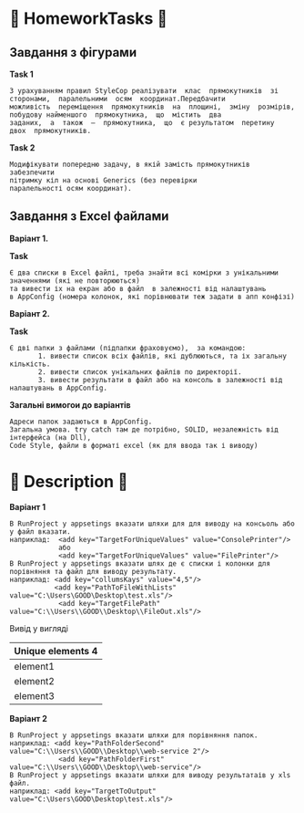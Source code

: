 # :orange_book: HomeworkTasks :orange_book:
## Завдання з фігурами
**Task 1**

    З урахуванням правил StyleCop реалізувати  клас  прямокутників  зі  сторонами,  паралельними  осям  координат.Передбачити 
    можливість  переміщення  прямокутників  на  площині,  зміну  розмірів,  побудову найменшого  прямокутника,  що  містить  два 
    заданих,  а  також  –  прямокутника,  що  є результатом  перетину  двох  прямокутників.

**Task 2**

    Модифікувати попередню задачу, в якій замість прямокутників забезпечити
    пітримку кіл на основі Generics (без перевірки
    паралельності осям координат).
## Завдання з Excel файлами
**Варіант 1.**

**Task**

    Є два списки в Excel файлі, треба знайти всі комірки з унікальними значеннями (які не повторюються) 
    та вивести іх на екран або в файл  в залежності від налаштувань 
    в AppConfig (номера колонок, які порівнювати теж задати в апп конфізі)
  **Варіант 2.**
  
  **Task**

    Є дві папки з файлами (підпапки фраховуємо),  за командою:
           1. вивести список всіх файлів, які дублюються, та іх загальну кількість.
           2. вивести список унікальних файлів по директорії.
           3. вивести результати в файл або на консоль в залежності від налаштувань в AppConfig.

**Загальні вимогои до варіантів**

    Адреси папок задаються в AppConfig.
    Загальна умова. try catch там де потрібно, SOLID, незалежність від інтерфейса (на Dll),
    Сode Style, файли в форматі excel (як для ввода так і виводу) 
    
# :blue_book: Description :blue_book:
**Варіант 1**

    В RunProject у appsetings вказати шляхи для для виводу на консьоль або у файл вказати.
    наприклад:  <add key="TargetForUniqueValues" value="ConsolePrinter"/>
                або
                <add key="TargetForUniqueValues" value="FilePrinter"/>
    В RunProject у appsetings вказати шлях де є списки і колонки для порівняння та файл для виводу результату.
    наприклад: <add key="collumsKays" value="4,5"/>
               <add key="PathToFileWithLists" value="C:\Users\GOOD\Desktop\test.xls"/>
                <add key="TargetFilePath" value="C:\\Users\\GOOD\\Desktop\\FileOut.xls"/>  
                
Вивід у вигляді  

| Unique elements 4  |
| ------------ |
| element1   |
| element2  |
| element3  |


**Варіант 2**

    В RunProject у appsetings вказати шляхи для порівняння папок.
    наприклад: <add key="PathFolderSecond" value="C:\\Users\\GOOD\\Desktop\\web-service 2"/>
                <add key="PathFolderFirst" value="C:\\Users\\GOOD\\Desktop\\web-service"/>
    В RunProject у appsetings вказати шляхи для виводу результатаів у xls файл.
    наприклад: <add key="TargetToOutput" value="C:\Users\GOOD\Desktop\test.xls"/>    
